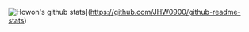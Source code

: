 ![Howon's github stats](https://github-readme-stats.vercel.app/api?username=JHW0900)](https://github.com/JHW0900/github-readme-stats)
